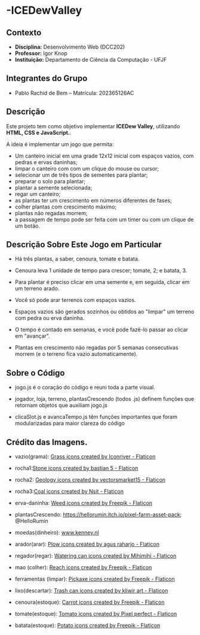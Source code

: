 # -ICEDewValley

## Contexto

* **Disciplina:** Desenvolvimento Web (DCC202)
* **Professor:** Igor Knop
* **Instituição:** Departamento de Ciência da Computação - UFJF

## Integrantes do Grupo

* Pablo Rachid de Bem – Matrícula: 202365126AC

## Descrição

Este projeto tem como objetivo implementar **ICEDew Valley**, utilizando **HTML, CSS e JavaScript.**.

A ideia é implementar um jogo que permita: 

* Um canteiro inicial em uma grade 12x12 inicial com espaços vazios, com pedras e ervas daninhas;
* limpar o canteiro com com um clique do mouse ou cursor;
* selecionar um de três tipos de sementes para plantar;
* preparar o solo para plantar;
* plantar a semente selecionada;
* regar um canteiro;
* as plantas ter um crescimento em números diferentes de fases;
* colher plantas com crescimento máximo;
* plantas não regadas morrem;
* a passagem de tempo pode ser feita com um timer ou com um clique de um botão.

## Descrição Sobre Este Jogo em Particular

* Há três plantas, a saber, cenoura, tomate e batata.

* Cenoura leva 1 unidade de tempo para crescer; tomate, 2; e batata, 3.

* Para plantar é preciso clicar em uma semente e, em seguida, clicar em um terreno arado.

* Você só pode arar terrenos com espaços vazios.

* Espaços vazios são gerados sozinhos ou obtidos ao "limpar" um terreno com pedra ou erva daninha.

* O tempo é contado em semanas, e você pode fazê-lo passar ao clicar em "avançar".

* Plantas em crescimento não regadas por 5 semanas consecutivas morrem (e o terreno fica vazio automaticamente).

## Sobre o Código

* jogo.js é o coração do código e reuni toda a parte visual.

* jogador, loja, terreno, plantasCrescendo (todos .js) definem funções que retornam objetos que auxiliam jogo.js

* clicaSlot.js e avancaTempo.js têm funções importantes que foram modularizadas para maior clareza do código

## Crédito das Imagens.

* vazio(grama): <a href="https://www.flaticon.com/free-icons/grass" title="grass icons">Grass icons created by Iconriver - Flaticon</a>

* rocha1:<a href="https://www.flaticon.com/free-icons/stone" title="stone icons">Stone icons created by bastian 5 - Flaticon</a>

* rocha2: <a href="https://www.flaticon.com/free-icons/geology" title="geology icons">Geology icons created by vectorsmarket15 - Flaticon</a>

* rocha3:<a href="https://www.flaticon.com/free-icons/coal" title="coal icons">Coal icons created by Nsit - Flaticon</a>

* erva-daninha: <a href="https://www.flaticon.com/free-icons/weed" title="Weed icons">Weed icons created by Freepik - Flaticon</a>

* plantasCrescendo: https://hellorumin.itch.io/pixel-farm-asset-pack; @HelloRumin 

* moedas(dinheiro): www.kenney.nl

* arador(arar): <a href="https://www.flaticon.com/free-icons/plow" title="plow icons">Plow icons created by agus raharjo - Flaticon</a>

* regador(regar): <a href="https://www.flaticon.com/free-icons/watering-can" title="watering can icons">Watering can icons created by Mihimihi - Flaticon</a>

* mao (colher): <a href="https://www.flaticon.com/free-icons/reach" title="reach icons">Reach icons created by Freepik - Flaticon</a>

* ferramentas (limpar): <a href="https://www.flaticon.com/free-icons/pickaxe" title="pickaxe icons">Pickaxe icons created by Freepik - Flaticon</a>

* lixo(descartar): <a href="https://www.flaticon.com/free-icons/trash-can" title="trash can icons">Trash can icons created by kliwir art - Flaticon</a>

* cenoura(estoque): <a href="https://www.flaticon.com/free-icons/carrot" title="carrot icons">Carrot icons created by Freepik - Flaticon</a>

* tomate(estoque): <a href="https://www.flaticon.com/free-icons/tomato" title="tomato icons">Tomato icons created by Pixel perfect - Flaticon</a>

* batata(estoque): <a href="https://www.flaticon.com/free-icons/potato" title="potato icons">Potato icons created by Freepik - Flaticon</a>
